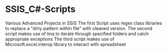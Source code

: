 # SSIS_C#-Scripts
Various Advanced Projects in SSIS
The first Script uses regex class libraries to replace a "dirty pattern within file" with cleaned version. 
The second script makes use of linq to iterate through specified folders and catch appropriate exceptions
The third script makes use of Microsoft.excel.interop library to interact with spreadsheet

